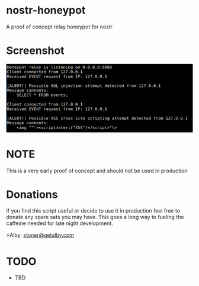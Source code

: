 # nostr-honeypot
A proof of concept relay honeypot for nostr

# Screenshot
<img src="https://github.com/ronaldstoner/nostr-honeypot/blob/main/images/poc.png?raw=true" alt="A text console showing SQL injection and cross site scripting in a honeypot relay" width="600">

# NOTE
This is a very early proof of concept and should not be used in production

# Donations
If you find this script useful or decide to use it in production feel free to donate any spare sats you may have. This goes a long way to fueling the caffeine needed for late night development. 

⚡Alby: stoner@getalby.com 

# TODO
- TBD
